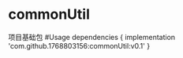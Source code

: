 # commonUtil
项目基础包
#Usage
dependencies {
    implementation 'com.github.1768803156:commonUtil:v0.1'
}